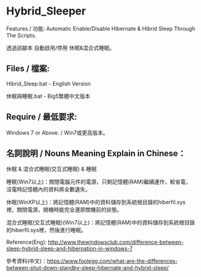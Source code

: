 # Hybrid_Sleeper
Features / 功能:
Automatic Enable/Disable Hibernate & Hibrid Sleep Through The Scripts.

透過該腳本 自動啟用/停用 休眠&混合式睡眠。

## Files / 檔案:
Hibrid_Sleep.bat - English Version

休眠與睡眠.bat - Big5繁體中文版本

## Require / 最低要求:
Windows 7 or Above. / Win7或更高版本。

## 名詞說明 / Nouns Meaning Explain in Chinese：
休眠 & 混合式睡眠(交互式睡眠) & 睡眠

睡眠(Win7以上)：關閉電腦元件的電源，只剩記憶體(RAM)繼續運作，較省電，沒電時記憶體內的資料將全數遺失。

休眠(WinXP以上)：將記憶體(RAM)中的資料儲存到系統根目錄的hiberfil.sys裡，關閉電源，開機時能完全還原關機前的狀態。

混合式睡眠(交互式睡眠)(Win7以上)：將記憶體(RAM)中的資料儲存到系統根目錄的hiberfil.sys裡，然後進行睡眠。

Reference(Eng): http://www.thewindowsclub.com/difference-between-sleep-hybrid-sleep-and-hibernation-in-windows-7

參考資料(中文)：https://www.foolegg.com/what-are-the-differences-between-shut-down-standby-sleep-hibernate-and-hybrid-sleep/
